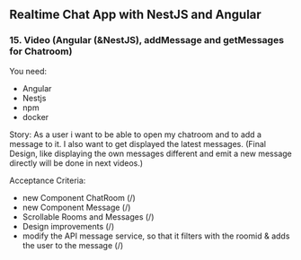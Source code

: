 ## Realtime Chat App with NestJS and Angular
### 15. Video (Angular (&NestJS), addMessage and getMessages for Chatroom)

You need:
- Angular
- Nestjs
- npm
- docker

Story:
As a user i want to be able to open my chatroom and to add a message to it.
I also want to get displayed the latest messages.
(Final Design, like displaying the own messages different and emit a new message directly will be done in next videos.)

Acceptance Criteria:
- new Component ChatRoom (/)
- new Component Message (/)
- Scrollable Rooms and Messages (/)
- Design improvements (/)
- modify the API message service, so that it filters with the roomid & adds the user to the message (/)

